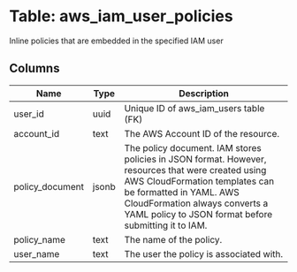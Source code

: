 
# Table: aws_iam_user_policies
Inline policies that are embedded in the specified IAM user
## Columns
| Name        | Type           | Description  |
| ------------- | ------------- | -----  |
|user_id|uuid|Unique ID of aws_iam_users table (FK)|
|account_id|text|The AWS Account ID of the resource.|
|policy_document|jsonb|The policy document. IAM stores policies in JSON format. However, resources that were created using AWS CloudFormation templates can be formatted in YAML. AWS CloudFormation always converts a YAML policy to JSON format before submitting it to IAM.|
|policy_name|text|The name of the policy.|
|user_name|text|The user the policy is associated with.|
